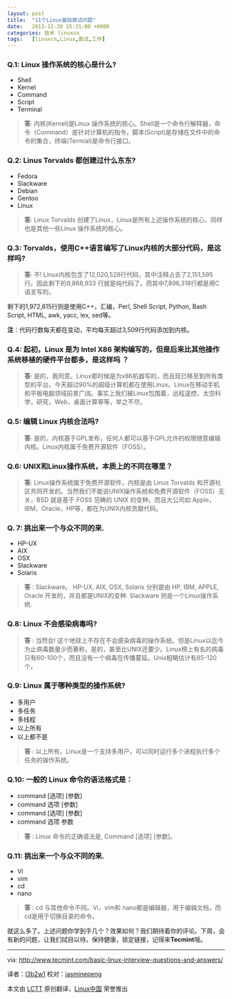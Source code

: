 ```yaml
---
layout: post
title:	"11个Linux基础面试问题"
date:	2013-11-30 15:31:00 +0800 
categories:	技术 linuxcn 
tags:	[linuxcn,Linux,面试,工作]
---
```



### Q.1: Linux 操作系统的核心是什么?


* Shell
* Kernel
* Command
* Script
* Terminal



> 
> **答**: 内核(Kernel)是Linux 操作系统的核心。Shell是一个命令行解释器，命令（Command）是针对计算机的指令，脚本(Script)是存储在文件中的命令的集合，终端(Termial)是命令行接口。
> 
> 
> 


### Q.2: Linus Torvalds 都创建过什么东东?


* Fedora
* Slackware
* Debian
* Gentoo
* Linux



> 
> **答**: Linux Torvalds 创建了Linux，Linux是所有上述操作系统的核心，同样也是其他一些Linux 操作系统的核心。
> 
> 
> 


### Q.3: Torvalds，使用C++语言编写了Linux内核的大部分代码，是这样吗?



> 
> **答**: 不! Linux内核包含了12,020,528行代码，其中注释占去了2,151,595 行。因此剩下的9,868,933 行就是纯代码了。而其中7,896,318行都是用C语言写的。
> 
> 
> 


剩下的1,972,615行则是使用C++，汇编，Perl, Shell Script, Python, Bash Script, HTML, awk, yacc, lex, sed等。


**注**：代码行数每天都在变动，平均每天超过3,509行代码添加到内核。


### Q.4: 起初，Linux 是为 Intel X86 架构编写的，但是后来比其他操作系统移植的硬件平台都多，是这样吗 ？



> 
> **答**: 是的，我同意。Linux那时候是为x86机器写的，而且现已移至到所有类型的平台。今天超过90%的超级计算机都在使用Linux。Linux在移动手机和平板电脑领域前景广阔。事实上我们被Linux包围着，远程遥控，太空科学，研究，Web，桌面计算等等，举之不尽。
> 
> 
> 


### Q.5: 编辑 Linux 内核合法吗?



> 
> **答**: 是的，内核基于GPL发布，任何人都可以基于GPL允许的权限随意编辑内核。Linux内核属于免费开源软件（FOSS）。
> 
> 
> 


### Q.6: UNIX和Linux操作系统，本质上的不同在哪里？



> 
> **答**: Linux操作系统属于免费开源软件，内核是由 Linus Torvalds 和开源社区共同开发的。当然我们不能说UNIX操作系统和免费开源软件（FOSS）无关，BSD 就是基于 FOSS 范畴的 UNIX 的变种。而且大公司如 Apple，IBM，Oracle，HP等，都在为UNIX内核贡献代码。
> 
> 
> 


### Q. 7: 挑出来一个与众不同的来.


* HP-UX
* AIX
* OSX
* Slackware
* Solaris



> 
> **答** : Slackware。 HP-UX, AIX, OSX, Solaris 分别是由 HP, IBM, APPLE, Oracle 开发的，并且都是UNIX的变种. Slackware 则是一个Linux操作系统.
> 
> 
> 


### Q.8: Linux 不会感染病毒吗?



> 
> **答** : 当然会! 这个地球上不存在不会感染病毒的操作系统。但是Linux以迄今为止病毒数量少而著称，是的，甚至比UNIX还要少。Linux榜上有名的病毒只有60-100个，而且没有一个病毒在传播蔓延。Unix粗略估计有85-120个。
> 
> 
> 


### Q.9: Linux 属于哪种类型的操作系统?


* 多用户
* 多任务
* 多线程
* 以上所有
* 以上都不是



> 
> **答** : 以上所有。Linux是一个支持多用户，可以同时运行多个进程执行多个任务的操作系统。
> 
> 
> 


### Q.10: 一般的 Linux 命令的语法格式是：


* command [选项] [参数]
* command 选项 [参数]
* command [选项] [参数]
* command 选项 参数



> 
> **答** : Linux 命令的正确语法是, Command [选项] [参数]。
> 
> 
> 


### Q.11: 挑出来一个与众不同的来.


* Vi
* vim
* cd
* nano



> 
> **答** : cd 与其他命令不同。Vi，vim和 nano都是编辑器，用于编辑文档，而cd是用于切换目录的命令。
> 
> 
> 


就这么多了。上述问题你学到手几个？效果如何？我们期待着你的评论。下周，会有新的问题，让我们拭目以待。保持健康，锁定链接，记得来**Tecmint**哦。




---


via: <http://www.tecmint.com/basic-linux-interview-questions-and-answers/>


译者：[l3b2w1](https://github.com/l3b2w1) 校对：[jasminepeng](https://github.com/jasminepeng)


本文由 [LCTT](https://github.com/LCTT/TranslateProject) 原创翻译，[Linux中国](http://linux.cn/) 荣誉推出
